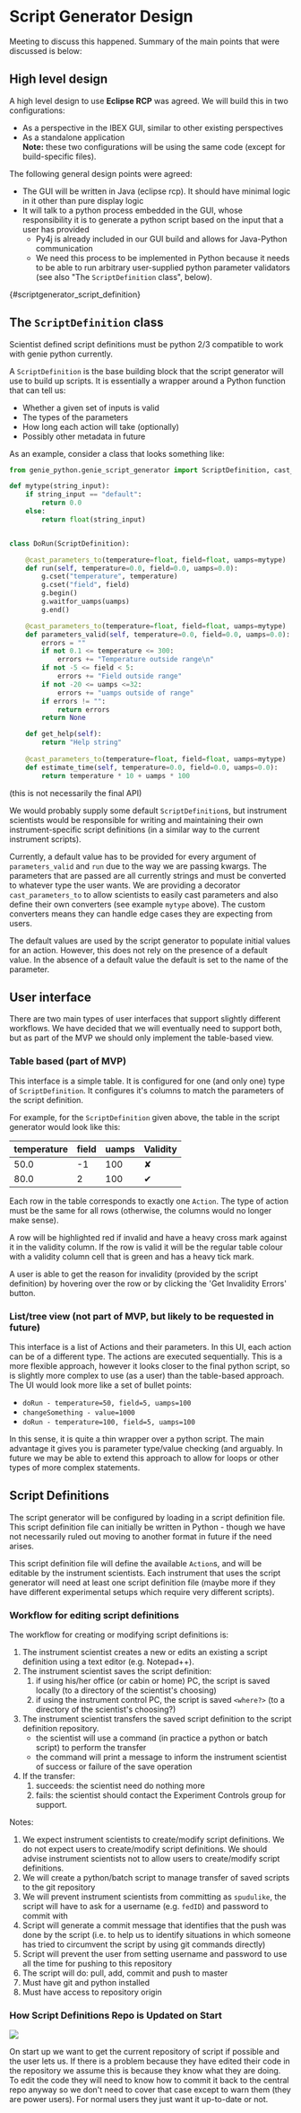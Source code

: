 # Script Generator Design

Meeting to discuss this happened. Summary of the main points that were discussed is below:

## High level design

A high level design to use **Eclipse RCP** was agreed. We will build this in two configurations:
- As a perspective in the IBEX GUI, similar to other existing perspectives
- As a standalone application <br>
**Note:** these two configurations will be using the same code (except for build-specific files).

The following general design points were agreed:
- The GUI will be written in Java (eclipse rcp). It should have minimal logic in it other than pure display logic
- It will talk to a python process embedded in the GUI, whose responsibility it is to generate a python script based on the input that a user has provided
  * Py4j is already included in our GUI build and allows for Java-Python communication
  * We need this process to be implemented in Python because it needs to be able to run arbitrary user-supplied python parameter validators (see also "The `ScriptDefinition` class", below).

{#scriptgenerator_script_definition}
## The `ScriptDefinition` class

Scientist defined script definitions must be python 2/3 compatible to work with genie python currently.

A `ScriptDefinition` is the base building block that the script generator will use to build up scripts. It is essentially a wrapper around a Python function that can tell us:
- Whether a given set of inputs is valid
- The types of the parameters
- How long each action will take (optionally)
- Possibly other metadata in future

As an example, consider a class that looks something like:

```python
from genie_python.genie_script_generator import ScriptDefinition, cast_parameters_to

def mytype(string_input):
    if string_input == "default":
        return 0.0
    else:
        return float(string_input)


class DoRun(ScriptDefinition):

    @cast_parameters_to(temperature=float, field=float, uamps=mytype)
    def run(self, temperature=0.0, field=0.0, uamps=0.0):
        g.cset("temperature", temperature)
        g.cset("field", field)
        g.begin()
        g.waitfor_uamps(uamps)
        g.end()

    @cast_parameters_to(temperature=float, field=float, uamps=mytype)
    def parameters_valid(self, temperature=0.0, field=0.0, uamps=0.0):
        errors = ""
        if not 0.1 <= temperature <= 300:
            errors += "Temperature outside range\n"
        if not -5 <= field < 5:
            errors += "Field outside range"
        if not -20 <= uamps <=32:
            errors += "uamps outside of range"
        if errors != "":
            return errors
        return None   

    def get_help(self):
        return "Help string"
    
    @cast_parameters_to(temperature=float, field=float, uamps=mytype)
    def estimate_time(self, temperature=0.0, field=0.0, uamps=0.0):
        return temperature * 10 + uamps * 100 
```
(this is not necessarily the final API)

We would probably supply some default `ScriptDefinition`s, but instrument scientists would be responsible for writing and maintaining their own instrument-specific script definitions (in a similar way to the current instrument scripts).

Currently, a default value has to be provided for every argument of `parameters_valid` and `run` due to the way we are passing kwargs. The parameters that are passed are all currently strings and must be converted to whatever type the user wants. We are providing a decorator `cast_parameters_to` to allow scientists to easily cast parameters and also define their own converters (see example `mytype` above). The custom converters means they can handle edge cases they are expecting from users.

The default values are used by the script generator to populate initial values for an action. However, this does not rely on the presence of a default value. In the absence of a default value the default is set to the name of the parameter.

## User interface

There are two main types of user interfaces that support slightly different workflows. We have decided that we will eventually need to support both, but as part of the MVP we should only implement the table-based view.

### Table based (part of MVP)

This interface is a simple table. It is configured for one (and only one) type of `ScriptDefinition`. It configures it's columns to match the parameters of the script definition.

For example, for the `ScriptDefinition` given above, the table in the script generator would look like this:

| temperature | field | uamps | Validity |
| --- | --- | --- | --- |
| 50.0 | -1 | 100 | ✘ |
| 80.0 | 2 | 100 | ✔ |

Each row in the table corresponds to exactly one `Action`. The type of action must be the same for all rows (otherwise, the columns would no longer make sense).

A row will be highlighted red if invalid and have a heavy cross mark against it in the validity column. If the row is valid it will be the regular table colour with a validity column cell that is green and has a heavy tick mark.

A user is able to get the reason for invalidity (provided by the script definition) by hovering over the row or by clicking the 'Get Invalidity Errors' button.

### List/tree view (not part of MVP, but likely to be requested in future)

This interface is a list of Actions and their parameters. In this UI, each action can be of a different type. The actions are executed sequentially. This is a more flexible approach, however it looks closer to the final python script, so is slightly more complex to use (as a user) than the table-based approach. The UI would look more like a set of bullet points:
- `doRun - temperature=50, field=5, uamps=100`
- `changeSomething - value=1000`
- `doRun - temperature=100, field=5, uamps=100`

In this sense, it is quite a thin wrapper over a python script. The main advantage it gives you is parameter type/value checking (and arguably. In future we may be able to extend this approach to allow for loops or other types of more complex statements.

## Script Definitions

The script generator will be configured by loading in a script definition file. This script definition file can initially be written in Python - though we have not necessarily ruled out moving to another format in future if the need arises.

This script definition file will define the available `Action`s, and will be editable by the instrument scientists. Each instrument that uses the script generator will need at least one script definition file (maybe more if they have different experimental setups which require very different scripts).

### Workflow for editing script definitions

The workflow for creating or modifying script definitions is:
1. The instrument scientist creates a new or edits an existing a script definition using a text editor (e.g. Notepad++).
1. The instrument scientist saves the script definition:
   1. if using his/her office (or cabin or home) PC, the script is saved locally (to a directory of the scientist's choosing)
   1. if using the instrument control PC, the script is saved `<where?>` (to a directory of the scientist's choosing?)
1. The instrument scientist transfers the saved script definition to the script definition repository.
   * the scientist will use a command (in practice a python or batch script) to perform the transfer
   * the command will print a message to inform the instrument scientist of success or failure of the save operation
1. If the transfer:
   1. succeeds: the scientist need do nothing more
   1. fails: the scientist should contact the Experiment Controls group for support.

Notes:
1. We expect instrument scientists to create/modify script definitions.  We do not expect users to create/modify script definitions.  We should advise instrument scientists not to allow users to create/modify script definitions.
1. We will create a python/batch script to manage transfer of saved scripts to the git repository
1. We will prevent instrument scientists from committing as `spudulike`, the script will have to ask for a username (e.g. `fedID`) and password to commit with
1. Script will generate a commit message that identifies that the push was done by the script (i.e. to help us to identify situations in which someone has tried to circumvent the script by using git commands directly)
1. Script will prevent the user from setting username and password to use all the time for pushing to this repository
1. The script will do: pull, add, commit and push to master
1. Must have git and python installed
1. Must have access to repository origin

### How Script Definitions Repo is Updated on Start

![](UpdateRepoFlowDiagram.png)

On start up we want to get the current repository of script if possible and the user lets us. If there is a problem because they have edited their code in the repository we assume this is because they know what they are doing. To edit the code they will need to know how to commit it back to the central repo anyway so we don't need to cover that case except to warn them (they are power users). For normal users they just want it up-to-date or not.
